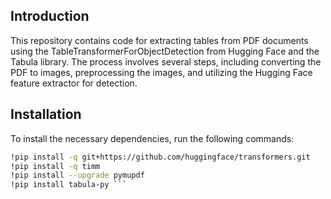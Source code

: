 ## Introduction

This repository contains code for extracting tables from PDF documents using the TableTransformerForObjectDetection from Hugging Face and the Tabula library. The process involves several steps, including converting the PDF to images, preprocessing the images, and utilizing the Hugging Face feature extractor for detection.

## Installation

To install the necessary dependencies, run the following commands:

```bash
!pip install -q git+https://github.com/huggingface/transformers.git
!pip install -q timm
!pip install --upgrade pymupdf
!pip install tabula-py ```
